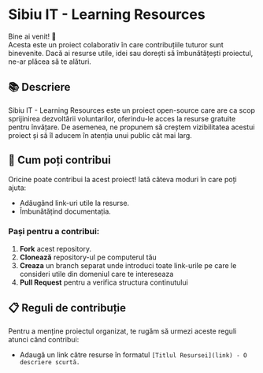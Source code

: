 # Sibiu IT - Learning Resources

Bine ai venit! 🎉 <br>
Acesta este un proiect colaborativ în care contribuțiile tuturor sunt binevenite. Dacă ai resurse utile, idei sau dorești să îmbunătățești proiectul, ne-ar plăcea să te alături.
## 📚 Descriere

Sibiu IT - Learning Resources este un proiect open-source care are ca scop sprijinirea dezvoltării voluntarilor, oferindu-le acces la resurse gratuite pentru învățare. De asemenea, ne propunem să creștem vizibilitatea acestui proiect și să îl aducem în atenția unui public cât mai larg.

## 🚀 Cum poți contribui
Oricine poate contribui la acest proiect! Iată câteva moduri în care poți ajuta:
- Adăugând link-uri utile la resurse.
- Îmbunătățind documentația.

### Pași pentru a contribui:
1. **Fork** acest repository.
2. **Clonează** repository-ul pe computerul tău
3. **Creaza** un branch separat unde introduci toate link-urile pe care le consideri utile din domeniul care te intereseaza
4. **Pull Request** pentru a verifica structura continutului

## 📋 Reguli de contribuție

Pentru a menține proiectul organizat, te rugăm să urmezi aceste reguli atunci când contribui:
- Adaugă un link către resurse în formatul ``` [Titlul Resursei](link) - O descriere scurtă. ```
